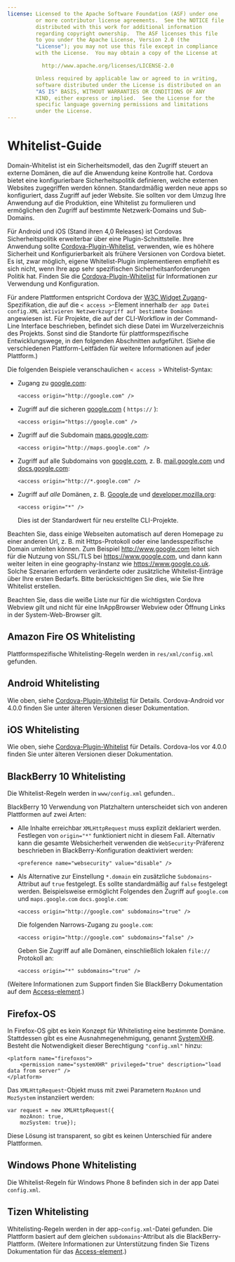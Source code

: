 ```yaml
---
license: Licensed to the Apache Software Foundation (ASF) under one
         or more contributor license agreements.  See the NOTICE file
         distributed with this work for additional information
         regarding copyright ownership.  The ASF licenses this file
         to you under the Apache License, Version 2.0 (the
         "License"); you may not use this file except in compliance
         with the License.  You may obtain a copy of the License at

           http://www.apache.org/licenses/LICENSE-2.0

         Unless required by applicable law or agreed to in writing,
         software distributed under the License is distributed on an
         "AS IS" BASIS, WITHOUT WARRANTIES OR CONDITIONS OF ANY
         KIND, either express or implied.  See the License for the
         specific language governing permissions and limitations
         under the License.
---
```


# Whitelist-Guide

Domain-Whitelist ist ein Sicherheitsmodell, das den Zugriff steuert an externe Domänen, die auf die Anwendung keine Kontrolle hat. Cordova bietet eine konfigurierbare Sicherheitspolitik definieren, welche externen Websites zugegriffen werden können. Standardmäßig werden neue apps so konfiguriert, dass Zugriff auf jeder Website. Sie sollten vor dem Umzug Ihre Anwendung auf die Produktion, eine Whitelist zu formulieren und ermöglichen den Zugriff auf bestimmte Netzwerk-Domains und Sub-Domains.

Für Android und iOS (Stand ihren 4,0 Releases) ist Cordovas Sicherheitspolitik erweiterbar über eine Plugin-Schnittstelle. Ihre Anwendung sollte [Cordova-Plugin-Whitelist][1], verwenden, wie es höhere Sicherheit und Konfigurierbarkeit als frühere Versionen von Cordova bietet. Es ist, zwar möglich, eigene Whitelist-Plugin implementieren empfiehlt es sich nicht, wenn Ihre app sehr spezifischen Sicherheitsanforderungen Politik hat. Finden Sie die [Cordova-Plugin-Whitelist][1] für Informationen zur Verwendung und Konfiguration.

 [1]: https://github.com/apache/cordova-plugin-whitelist

Für andere Plattformen entspricht Cordova der [W3C Widget Zugang][2]-Spezifikation, die auf die `< access >`-Element innerhalb `der app Datei config.XML aktivieren Netzwerkzugriff auf bestimmte Domänen` angewiesen ist. Für Projekte, die auf der CLI-Workflow in der Command-Line Interface beschrieben, befindet sich diese Datei im Wurzelverzeichnis des Projekts. Sonst sind die Standorte für plattformspezifische Entwicklungswege, in den folgenden Abschnitten aufgeführt. (Siehe die verschiedenen Plattform-Leitfäden für weitere Informationen auf jeder Plattform.)

 [2]: http://www.w3.org/TR/widgets-access/

Die folgenden Beispiele veranschaulichen `< access >` Whitelist-Syntax:

*   Zugang zu [google.com][3]:
    
        <access origin="http://google.com" />
        

*   Zugriff auf die sicheren [google.com][4] ( `https://` ):
    
        <access origin="https://google.com" />
        

*   Zugriff auf die Subdomain [maps.google.com][5]:
    
        <access origin="http://maps.google.com" />
        

*   Zugriff auf alle Subdomains von [google.com][3], z. B. [mail.google.com][6] und [docs.google.com][7]:
    
        <access origin="http://*.google.com" />
        

*   Zugriff auf *alle* Domänen, z. B. [Google.de][3] und [developer.mozilla.org][8]:
    
        <access origin="*" />
        
    
    Dies ist der Standardwert für neu erstellte CLI-Projekte.

 [3]: http://google.com
 [4]: https://google.com
 [5]: http://maps.google.com
 [6]: http://mail.google.com
 [7]: http://docs.google.com
 [8]: http://developer.mozilla.org

Beachten Sie, dass einige Webseiten automatisch auf deren Homepage zu einer anderen Url, z. B. mit Https-Protokoll oder eine landesspezifische Domain umleiten können. Zum Beispiel http://www.google.com leitet sich für die Nutzung von SSL/TLS bei https://www.google.com, und dann kann weiter leiten in eine geography-Instanz wie https://www.google.co.uk. Solche Szenarien erfordern veränderte oder zusätzliche Whitelist-Einträge über Ihre ersten Bedarfs. Bitte berücksichtigen Sie dies, wie Sie Ihre Whitelist erstellen.

Beachten Sie, dass die weiße Liste nur für die wichtigsten Cordova Webview gilt und nicht für eine InAppBrowser Webview oder Öffnung Links in der System-Web-Browser gilt.

## Amazon Fire OS Whitelisting

Plattformspezifische Whitelisting-Regeln werden in `res/xml/config.xml` gefunden.

## Android Whitelisting

Wie oben, siehe [Cordova-Plugin-Whitelist][1] für Details. Cordova-Android vor 4.0.0 finden Sie unter älteren Versionen dieser Dokumentation.

## iOS Whitelisting

Wie oben, siehe [Cordova-Plugin-Whitelist][1] für Details. Cordova-Ios vor 4.0.0 finden Sie unter älteren Versionen dieser Dokumentation.

## BlackBerry 10 Whitelisting

Die Whitelist-Regeln werden in `www/config.xml` gefunden..

BlackBerry 10 Verwendung von Platzhaltern unterscheidet sich von anderen Plattformen auf zwei Arten:

*   Alle Inhalte erreichbar `XMLHttpRequest` muss explizit deklariert werden. Festlegen von `origin="*"` funktioniert nicht in diesem Fall. Alternativ kann die gesamte Websicherheit verwenden die `WebSecurity`-Präferenz beschrieben in BlackBerry-Konfiguration deaktiviert werden:
    
        <preference name="websecurity" value="disable" />
        

*   Als Alternative zur Einstellung `*.domain` ein zusätzliche `Subdomains`-Attribut auf `true` festgelegt. Es sollte standardmäßig auf `false` festgelegt werden. Beispielsweise ermöglicht Folgendes den Zugriff auf `google.com` und `maps.google.com` `docs.google.com`:
    
        <access origin="http://google.com" subdomains="true" />
        
    
    Die folgenden Narrows-Zugang zu `google.com`:
    
        <access origin="http://google.com" subdomains="false" />
        
    
    Geben Sie Zugriff auf alle Domänen, einschließlich lokalen `file://` Protokoll an:
    
        <access origin="*" subdomains="true" />
        

(Weitere Informationen zum Support finden Sie BlackBerry Dokumentation auf dem [Access-element][9].)

 [9]: https://developer.blackberry.com/html5/documentation/ww_developing/Access_element_834677_11.html

## Firefox-OS

In Firefox-OS gibt es kein Konzept für Whitelisting eine bestimmte Domäne. Stattdessen gibt es eine Ausnahmegenehmigung, genannt [SystemXHR][10]. Besteht die Notwendigkeit dieser Berechtigung `"config.xml"` hinzu:

 [10]: https://developer.mozilla.org/en-US/docs/Web/API/XMLHttpRequest#Permissions

    <platform name="firefoxos">
        <permission name="systemXHR" privileged="true" description="load data from server" />
    </platform>
    

Das `XMLHttpRequest`-Objekt muss mit zwei Parametern `MozAnon` und `MozSystem` instanziiert werden:

    var request = new XMLHttpRequest({
        mozAnon: true,
        mozSystem: true});
    

Diese Lösung ist transparent, so gibt es keinen Unterschied für andere Plattformen.

## Windows Phone Whitelisting

Die Whitelist-Regeln für Windows Phone 8 befinden sich in der app Datei `config.xml`.

## Tizen Whitelisting

Whitelisting-Regeln werden in der app-`config.xml`-Datei gefunden. Die Plattform basiert auf dem gleichen `subdomains`-Attribut als die BlackBerry-Plattform. (Weitere Informationen zur Unterstützung finden Sie Tizens Dokumentation für das [Access-element][11].)

 [11]: https://developer.tizen.org/help/index.jsp?topic=%2Forg.tizen.web.appprogramming%2Fhtml%2Fide_sdk_tools%2Fconfig_editor_w3celements.htm